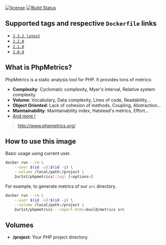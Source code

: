 [![license](https://img.shields.io/github/license/2ur1st/docker-phpmetrics.svg)]()
[![Build Status](https://travis-ci.org/2ur1st/docker-phpmetrics.svg?branch=master)](https://travis-ci.org/2ur1st/docker-phpmetrics)

## Supported tags and respective `Dockerfile` links

* [`2.3.2`, `latest`](https://github.com/2ur1st/docker-phpmetrics/blob/2.3.2/Dockerfile)
* [`2.2.0`](https://github.com/2ur1st/docker-phpmetrics/blob/2.2.0/Dockerfile)
* [`2.1.0`](https://github.com/2ur1st/docker-phpmetrics/blob/2.1.0/Dockerfile)
* [`2.0.0`](https://github.com/2ur1st/docker-phpmetrics/blob/2.0.0/Dockerfile)

## What is PhpMetrics?

PhpMetrics is a static analysis tool for PHP. It provides tons of metrics:

* **Complexity**: Cyclomatic complexity, Myer's interval, Relative system complexity
* **Volume**: Vocabulary, Data complexity, Lines of code, Readability...
* **Object Oriented**: Lack of cohesion of methods, Coupling, Abstraction...
* **Maintainability**: Maintainability index, Halstead's metrics, Effort...
* [And more !](http://www.phpmetrics.org//documentation/index.html)

> http://www.phpmetrics.org/

## How to use this image

Basic usage using current user.

```sh
docker run --rm \
    --user $(id -u):$(id -g) \
    --volume /local/path:/project \
    2ur1st/phpmetrics[:tag] [<options>]
```

For example, to generate metrics of our `src` directory.

```sh
docker run --rm \
    --user $(id -u):$(id -g) \
    --volume /local/path:/project \
    2ur1st/phpmetrics --report-html=build/metrics src
```

## Volumes

* **/project**: Your PHP project directory.
